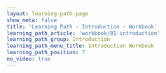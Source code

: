 ```yaml
---
layout: learning-path-page
show_meta: false
title: 'Learning Path - Introduction - Workbook'
learning_path_article: 'workbook/01-introduction'
learning_path_group: Introduction
learning_path_menu_title: Introduction Workbook
learning_path_position: 7
no_video: true
---
```

